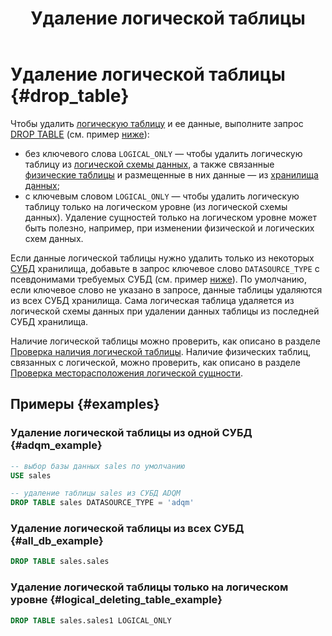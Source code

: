 ﻿---
layout: default
title: Удаление логической таблицы
nav_order: 4
parent: Управление схемой данных
grand_parent: Работа с системой
has_children: false
---

# Удаление логической таблицы {#drop_table}

Чтобы удалить [логическую таблицу](../../../overview/main_concepts/logical_table/logical_table.md) 
и ее данные, выполните запрос [DROP TABLE](../../../reference/sql_plus_requests/DROP_TABLE/DROP_TABLE.md) 
(см. пример [ниже](#examples)):
* без ключевого слова `LOGICAL_ONLY` — чтобы удалить логическую таблицу
  из [логической схемы данных](../../../overview/main_concepts/logical_schema/logical_schema.md), а также 
  связанные [физические таблицы](../../../overview/main_concepts/physical_table/physical_table.md) и размещенные 
  в них данные — из [хранилища данных](../../../overview/main_concepts/data_storage/data_storage.md);
* с ключевым словом `LOGICAL_ONLY` — чтобы удалить логическую таблицу только на логическом уровне
  (из логической схемы данных). Удаление сущностей только на логическом уровне может быть полезно, например,
  при изменении физической и логических схем данных.
  
Если данные логической таблицы нужно удалить только из некоторых [СУБД](../../../introduction/supported_DBMS/supported_DBMS.md)
хранилища, добавьте в запрос ключевое слово `DATASOURCE_TYPE` с псевдонимами требуемых СУБД
(см. пример [ниже](#adqm_db_example)). По умолчанию, если ключевое слово не указано в запросе, данные 
таблицы удаляются из всех СУБД хранилища. Сама логическая таблица удаляется из логической схемы данных 
при удалении данных таблицы из последней СУБД хранилища.

Наличие логической таблицы можно проверить, как описано в разделе 
[Проверка наличия логической таблицы](../entity_presence_check/entity_presence_check.md#table_check). Наличие
физических таблиц, связанных с логической, можно проверить, как описано в разделе 
[Проверка месторасположения логической сущности](../../../working_with_system/other_features/datasource_check/datasource_check.md).

## Примеры {#examples}

### Удаление логической таблицы из одной СУБД {#adqm_example}

```sql
-- выбор базы данных sales по умолчанию
USE sales

-- удаление таблицы sales из СУБД ADQM
DROP TABLE sales DATASOURCE_TYPE = 'adqm'
```

### Удаление логической таблицы из всех СУБД {#all_db_example}

```sql
DROP TABLE sales.sales
```

### Удаление логической таблицы только на логическом уровне {#logical_deleting_table_example}

```sql
DROP TABLE sales.sales1 LOGICAL_ONLY
```